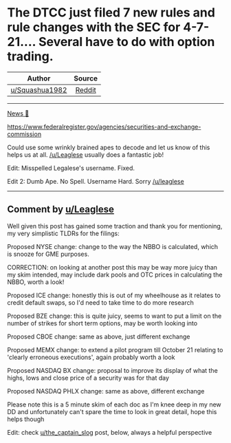 

The DTCC just filed 7 new rules and rule changes with the SEC for 4-7-21.... Several have to do with option trading.
====================================================================================================================

| Author       | Source       | 
| :-------------: |:-------------:|
|  [u/Squashua1982](https://www.reddit.com/user/Squashua1982/) | [Reddit](https://www.reddit.com/r/Superstonk/comments/mlc4qn/the_dtcc_just_filed_7_new_rules_and_rule_changes/gtkvqxn/) | 

---

[News 📰](https://www.reddit.com/r/Superstonk/search?q=flair_name%3A%22News%20%F0%9F%93%B0%22&restrict_sr=1)

<https://www.federalregister.gov/agencies/securities-and-exchange-commission>

Could use some wrinkly brained apes to decode and let us know of this helps us at all. [/u/Leaglese](https://www.reddit.com/u/Leaglese/) usually does a fantastic job!

Edit: Misspelled Legalese's username. Fixed.

Edit 2: Dumb Ape. No Spell. Username Hard. Sorry [/u/leaglese](https://www.reddit.com/u/leaglese/)

--- 

## Comment by [u/Leaglese](https://www.reddit.com/user/Leaglese/)

Well given this post has gained some traction and thank you for mentioning, my very simplistic TLDRs for the filings:

Proposed NYSE change: change to the way the NBBO is calculated, which is snooze for GME purposes.

CORRECTION: on looking at another post this may be way more juicy than my skim intended, may include dark pools and OTC prices in calculating the NBBO, worth a look!

Proposed ICE change: honestly this is out of my wheelhouse as it relates to credit default swaps, so I'd need to take time to do more research

Proposed BZE change: this is quite juicy, seems to want to put a limit on the number of strikes for short term options, may be worth looking into

Proposed CBOE change: same as above, just different exchange

Proposed MEMX change: to extend a pilot program till October 21 relating to 'clearly erroneous executions', again probably worth a look

Proposed NASDAQ BX change: proposal to improve its display of what the highs, lows and close price of a security was for that day

Proposed NASDAQ PHLX change: same as above, different exchange

Please note this is a 5 minute skim of each doc as I'm knee deep in my new DD and unfortunately can't spare the time to look in great detail, hope this helps though

Edit: check [u/the_captain_slog](https://www.reddit.com/u/the_captain_slog/) post, below, always a helpful perspective
